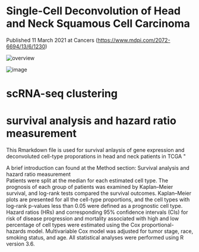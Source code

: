 # Single-Cell Deconvolution of Head and Neck Squamous Cell Carcinoma
Published 11 March 2021 at Cancers (https://www.mdpi.com/2072-6694/13/6/1230)  

![overview](https://user-images.githubusercontent.com/33009124/162630854-102bde1f-b09a-47ec-916d-683ae93efd40.PNG)

![image](https://user-images.githubusercontent.com/33009124/162630970-0c95beb8-9d41-4900-8bb7-0be03af23ed3.png)

# scRNA-seq clustering

# survival analysis and hazard ratio measurement 
This Rmarkdown file is used for survival anlaysis of gene expression and deconvoluted cell-type proporations in head and neck patients in TCGA  "   

A brief introduction can found at the Method section: Survival analysis and hazard ratio measurement  
Patients were split at the median for each estimated cell type. The prognosis of each group of patients was examined by Kaplan–Meier survival, and log-rank tests compared the survival outcomes. Kaplan–Meier plots are presented for all the cell-type proportions, and the cell types with log-rank p-values less than 0.05 were defined as a prognostic cell type. Hazard ratios (HRs) and corresponding 95% confidence intervals (CIs) for risk of disease progression and mortality associated with high and low percentage of cell types were estimated using the Cox proportional-hazards model. Multivariable Cox model was adjusted for tumor stage, race, smoking status, and age. All statistical analyses were performed using R version 3.6.

